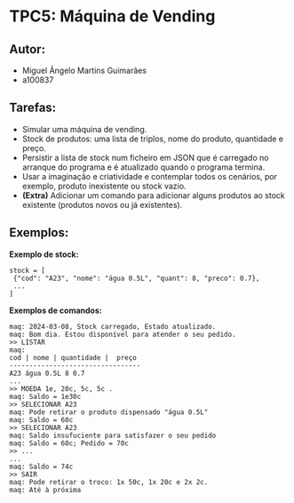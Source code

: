# TPC5: Máquina de Vending

## Autor:
- Miguel Ângelo Martins Guimarães
- a100837

## Tarefas:
- Simular uma máquina de vending.
- Stock de produtos: uma lista de triplos, nome do produto, quantidade e preço.
- Persistir a lista de stock num ficheiro em JSON que é carregado no arranque do programa e é atualizado quando o programa termina.
- Usar a imaginação e criatividade e contemplar todos os cenários, por exemplo, produto inexistente ou stock vazio. 
- **(Extra)** Adicionar um comando para adicionar alguns produtos ao stock existente (produtos novos ou já existentes).

## Exemplos:
**Exemplo de stock:**
```
stock = [
 {"cod": "A23", "nome": "água 0.5L", "quant": 8, "preco": 0.7},
 ...
]
```

**Exemplos de comandos:**
```
maq: 2024-03-08, Stock carregado, Estado atualizado.
maq: Bom dia. Estou disponível para atender o seu pedido.
>> LISTAR
maq:
cod | nome | quantidade |  preço
---------------------------------
A23 água 0.5L 8 0.7
...
>> MOEDA 1e, 20c, 5c, 5c .
maq: Saldo = 1e30c
>> SELECIONAR A23
maq: Pode retirar o produto dispensado "água 0.5L"
maq: Saldo = 60c
>> SELECIONAR A23
maq: Saldo insufuciente para satisfazer o seu pedido
maq: Saldo = 60c; Pedido = 70c
>> ...
...
maq: Saldo = 74c
>> SAIR
maq: Pode retirar o troco: 1x 50c, 1x 20c e 2x 2c.
maq: Até à próxima
```
